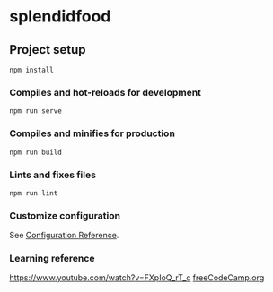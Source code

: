 # splendidfood

## Project setup
```
npm install
```

### Compiles and hot-reloads for development
```
npm run serve
```

### Compiles and minifies for production
```
npm run build
```

### Lints and fixes files
```
npm run lint
```

### Customize configuration
See [Configuration Reference](https://cli.vuejs.org/config/).

### Learning reference

https://www.youtube.com/watch?v=FXpIoQ_rT_c
[freeCodeCamp.org](https://www.freecodecamp.org/)
